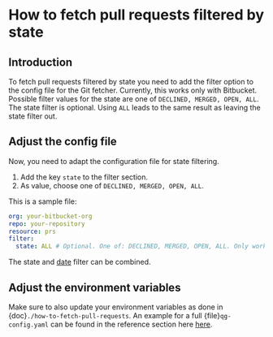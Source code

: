 # How to fetch pull requests filtered by state

## Introduction

To fetch pull requests filtered by state you need to add the filter option to the config file for the Git fetcher. Currently, this works only with Bitbucket. Possible filter values for the state are one of `DECLINED, MERGED, OPEN, ALL`. The state filter is optional. Using `ALL` leads to the same result as leaving the state filter out.

## Adjust the config file

Now, you need to adapt the configuration file for state filtering.

1. Add the key `state` to the filter section.
2. As value, choose one of `DECLINED, MERGED, OPEN, ALL`.

This is a sample file:

```yaml
org: your-bitbucket-org
repo: your-repository
resource: prs
filter:
  state: ALL # Optional. One of: DECLINED, MERGED, OPEN, ALL. Only works with Bitbucket.
```

The state and [date](./how-to-fetch-pull-requests-filtered-by-date.md) filter can be combined.

## Adjust the environment variables

Make sure to also update your environment variables as done in {doc}`./how-to-fetch-pull-requests`. An example for a full {file}`qg-config.yaml` can be found in the reference section here [here](../reference/git-fetcher-reference.md).

